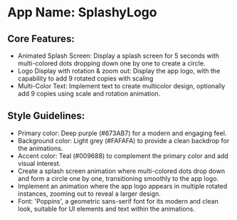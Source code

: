 # **App Name**: SplashyLogo

## Core Features:

- Animated Splash Screen: Display a splash screen for 5 seconds with multi-colored dots dropping down one by one to create a circle.
- Logo Display with rotation & zoom out: Display the app logo, with the capability to add 9 rotated copies with scaling
- Multi-Color Text: Implement text to create multicolor design, optionally add 9 copies using scale and rotation animation.

## Style Guidelines:

- Primary color: Deep purple (#673AB7) for a modern and engaging feel.
- Background color: Light grey (#FAFAFA) to provide a clean backdrop for the animations.
- Accent color: Teal (#009688) to complement the primary color and add visual interest.
- Create a splash screen animation where multi-colored dots drop down and form a circle one by one, transitioning smoothly to the app logo.
- Implement an animation where the app logo appears in multiple rotated instances, zooming out to reveal a larger design.
- Font: 'Poppins', a geometric sans-serif font for its modern and clean look, suitable for UI elements and text within the animations.
